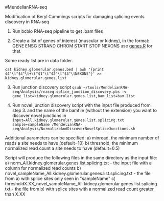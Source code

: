 #MendelianRNA-seq

Modification of Beryl Cummings scripts for damaging splicing events discovery in RNA-seq

1. Run bcbio RNA-seq pipeline to get .bam files

2. Create a list of genes of interest (muscular or kidney), in the format:
GENE	ENSG	STRAND	CHROM	START	STOP	NEXONS
use [genes.R](https://github.com/naumenko-sa/bioscripts/blob/master/genes.R) for that.

Some ready list are in data folder.

```cat kidney.glomerular.genes.bed | awk '{print $4"\t"$4"\t+\t"$1"\t"$2"\t"$3"\tNEXONS"}' >> kidney.glomerular.genes.list```

3. Run junction discovery script
```qsub ~/tools/MendelianRNA-seq/Analysis/rnaseq.splice_junction_discovery.pbs -v gene_list=kidney.glomerular.genes.list,bam_list=bam.list```

4. Run novel junction discovery script with the input file produced from step 3. and the name of the bamfile (without the extension) you want to discover novel junctions in
```input=All.kidney.glomerular.genes.list.splicing.txt sample=sampleName /MendelianRNA-seq/Analysis/NormalizeAndDiscoverNovelSpliceJunctions.sh```

Additional parameters can be specified:
	a) minread, the minimum number of reads a site needs to have (default=10)
	b) threshold, the minimum normalized read count a site needs to have (default=0.5)

Script will produce the following files in the same directory as the input file:
	a) norm_All.kidney.glomerular.genes.list.splicing.txt - the input file with a column for normalized read counts
	b) novel_sampleName_All.kidney.glomerular.genes.list.splicing.txt - the file from a) with splice sites only seen in "sampleName" 
	c) thresholdX.XX_novel_sampleName_All.kidney.glomerular.genes.list.splicing.txt - the file from b) with splice sites with a normalized read count greater than X.XX 
	
	


